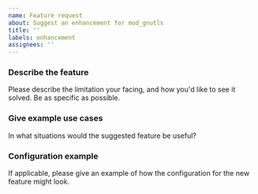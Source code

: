 ```yaml
---
name: Feature request
about: Suggest an enhancement for mod_gnutls
title: ''
labels: enhancement
assignees: ''
---
```


### Describe the feature

Please describe the limitation your facing, and how you'd like to see
it solved. Be as specific as possible.

### Give example use cases

In what situations would the suggested feature be useful?

### Configuration example

If applicable, please give an example of how the configuration for the
new feature might look.
